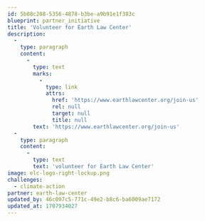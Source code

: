 ```yaml
---
id: 5b08c208-5356-4878-b3be-a9b91e1f383c
blueprint: partner_initiative
title: 'Volunteer for Earth Law Center'
description:
  -
    type: paragraph
    content:
      -
        type: text
        marks:
          -
            type: link
            attrs:
              href: 'https://www.earthlawcenter.org/join-us'
              rel: null
              target: null
              title: null
        text: 'https://www.earthlawcenter.org/join-us'
  -
    type: paragraph
    content:
      -
        type: text
        text: 'volunteer for Earth Law Center'
image: elc-logo-right-lockup.png
challenges:
  - climate-action
partner: earth-law-center
updated_by: 46c097c5-771c-49e2-b8c6-ba6009ae7172
updated_at: 1707934027
---
```

